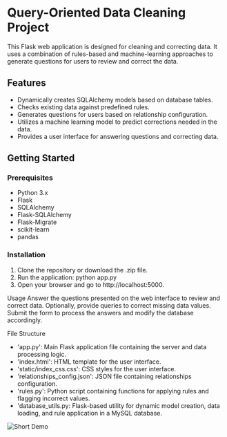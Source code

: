 ﻿# Query-Oriented Data Cleaning Project

This Flask web application is designed for cleaning and correcting data. It uses a combination of rules-based and machine-learning approaches to generate questions for users to review and correct the data.

## Features

- Dynamically creates SQLAlchemy models based on database tables.
- Checks existing data against predefined rules.
- Generates questions for users based on relationship configuration.
- Utilizes a machine learning model to predict corrections needed in the data.
- Provides a user interface for answering questions and correcting data.

## Getting Started

### Prerequisites

- Python 3.x
- Flask
- SQLAlchemy
- Flask-SQLAlchemy
- Flask-Migrate
- scikit-learn
- pandas

### Installation

1. Clone the repository or download the .zip file.
2. Run the application: python app.py
3. Open your browser and go to http://localhost:5000.

Usage
Answer the questions presented on the web interface to review and correct data.
Optionally, provide queries to correct missing data values.
Submit the form to process the answers and modify the database accordingly.

File Structure
- 'app.py': Main Flask application file containing the server and data processing logic.
- 'index.html': HTML template for the user interface.
- 'static/index_css.css': CSS styles for the user interface.
- 'relationships_config.json': JSON file containing relationships configuration.
- 'rules.py': Python script containing functions for applying rules and flagging incorrect values.
- 'database_utils.py: Flask-based utility for dynamic model creation, data loading, and rule application in a MySQL database.

![Short Demo](https://github.com/rabiyasalehjee/Query-Oriented-Data-Cleaning-With-Human-Expert/assets/128058504/0e3af060-9650-4aa7-9aff-7ded11c8f453)
